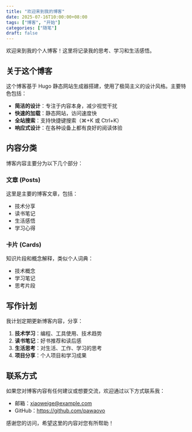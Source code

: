```yaml
---
title: "欢迎来到我的博客"
date: 2025-07-16T10:00:00+08:00
tags: ["博客", "开始"]
categories: ["随笔"]
draft: false
---
```


欢迎来到我的个人博客！这里将记录我的思考、学习和生活感悟。

## 关于这个博客

这个博客基于 Hugo 静态网站生成器搭建，使用了极简主义的设计风格。主要特色包括：

- **简洁的设计**：专注于内容本身，减少视觉干扰
- **快速的加载**：静态网站，访问速度快
- **全站搜索**：支持快捷键搜索（⌘+K 或 Ctrl+K）
- **响应式设计**：在各种设备上都有良好的阅读体验

## 内容分类

博客内容主要分为以下几个部分：

### 文章 (Posts)
这里是主要的博客文章，包括：
- 技术分享
- 读书笔记
- 生活感悟
- 学习心得

### 卡片 (Cards)
知识片段和概念解释，类似个人词典：
- 技术概念
- 学习笔记
- 思考片段

## 写作计划

我计划定期更新博客内容，分享：

1. **技术学习**：编程、工具使用、技术趋势
2. **读书笔记**：好书推荐和读后感
3. **生活思考**：对生活、工作、学习的思考
4. **项目分享**：个人项目和学习成果

## 联系方式

如果您对博客内容有任何建议或想要交流，欢迎通过以下方式联系我：

- 邮箱：xiaoweige@example.com
- GitHub：https://github.com/pawaovo

感谢您的访问，希望这里的内容对您有所帮助！
